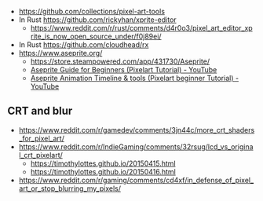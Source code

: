 - https://github.com/collections/pixel-art-tools
- In Rust https://github.com/rickyhan/xprite-editor
  - https://www.reddit.com/r/rust/comments/d4r0o3/pixel_art_editor_xprite_is_now_open_source_under/f0j89ei/
- In Rust https://github.com/cloudhead/rx
- https://www.aseprite.org/
  - https://store.steampowered.com/app/431730/Aseprite/
  - [Aseprite Guide for Beginners (Pixelart Tutorial) - YouTube](https://www.youtube.com/watch?v=Md6W79jtLJM&t=519s)
  - [Aseprite Animation Timeline & tools (Pixelart beginner Tutorial) - YouTube](https://www.youtube.com/watch?v=N4Z4MdZ1KWY)

## CRT and blur

- https://www.reddit.com/r/gamedev/comments/3jn44c/more_crt_shaders_for_pixel_art/
- https://www.reddit.com/r/IndieGaming/comments/32rsug/lcd_vs_original_crt_pixelart/
  - https://timothylottes.github.io/20150415.html
  - https://timothylottes.github.io/20150416.html
- https://www.reddit.com/r/gaming/comments/cd4xf/in_defense_of_pixel_art_or_stop_blurring_my_pixels/
